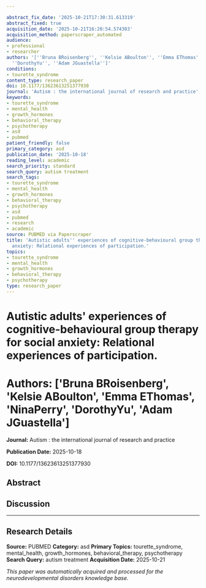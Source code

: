 ```yaml
---

abstract_fix_date: '2025-10-21T17:30:31.613319'
abstract_fixed: true
acquisition_date: '2025-10-21T16:20:54.574303'
acquisition_method: paperscraper_automated
audience:
- professional
- researcher
authors: '[''Bruna BRoisenberg'', ''Kelsie ABoulton'', ''Emma EThomas'', ''NinaPerry'',
  ''DorothyYu'', ''Adam JGuastella'']'
conditions:
- tourette_syndrome
content_type: research_paper
doi: 10.1177/13623613251377930
journal: 'Autism : the international journal of research and practice'
keywords:
- tourette_syndrome
- mental_health
- growth_hormones
- behavioral_therapy
- psychotherapy
- asd
- pubmed
patient_friendly: false
primary_category: asd
publication_date: '2025-10-18'
reading_level: academic
search_priority: standard
search_query: autism treatment
search_tags:
- tourette_syndrome
- mental_health
- growth_hormones
- behavioral_therapy
- psychotherapy
- asd
- pubmed
- research
- academic
source: PUBMED via Paperscraper
title: 'Autistic adults'' experiences of cognitive-behavioural group therapy for social
  anxiety: Relational experiences of participation.'
topics:
- tourette_syndrome
- mental_health
- growth_hormones
- behavioral_therapy
- psychotherapy
type: research_paper
---
```




# Autistic adults' experiences of cognitive-behavioural group therapy for social anxiety: Relational experiences of participation.

# **Authors:** ['Bruna BRoisenberg', 'Kelsie ABoulton', 'Emma EThomas', 'NinaPerry', 'DorothyYu', 'Adam JGuastella']

**Journal:** Autism : the international journal of research and practice

**Publication Date:** 2025-10-18

**DOI:** 10.1177/13623613251377930

## Abstract

## Discussion

---

## Research Details

**Source:** PUBMED
**Category:** asd
**Primary Topics:** tourette_syndrome, mental_health, growth_hormones, behavioral_therapy, psychotherapy
**Search Query:** autism treatment
**Acquisition Date:** 2025-10-21

*This paper was automatically acquired and processed for the neurodevelopmental disorders knowledge base.*
